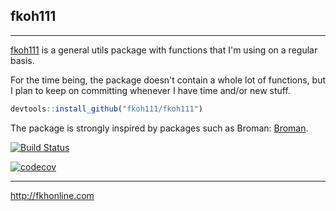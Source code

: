 ## fkoh111

---

[fkoh111](http://fkhonline.com) is a general utils package with functions that I'm using on a regular basis.  

For the time being, the package doesn't contain a whole lot of functions, but I plan to keep on committing whenever I have time and/or new stuff.  

```r
devtools::install_github("fkoh111/fkoh111")
```

The package is strongly inspired by packages such as Broman: [Broman](https://github.com/kbroman/broman).  

[![Build Status](https://travis-ci.com/fkoh111/fkoh111.svg?branch=develop)](https://travis-ci.com/fkoh111/fkoh111)

[![codecov](https://codecov.io/gh/fkoh111/fkoh111/branch/master/graph/badge.svg)](https://codecov.io/gh/fkoh111/fkoh111)

---

http://fkhonline.com